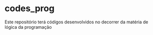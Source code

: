 # codes_prog
Este repositório terá códigos desenvolvidos no decorrer da matéria de lógica da programação
